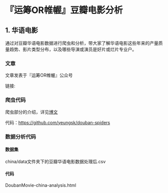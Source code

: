 # 『运筹OR帷幄』豆瓣电影分析

## 1. 华语电影

通过对豆瓣华语电影数据进行爬虫和分析，带大家了解华语电影这些年来的产量质量趋势、影片类型分布，以及哪些导演或演员是好片或烂片专业户。



### 文章

文章发表于『运筹OR帷幄』公众号

链接:



### 爬虫代码

爬虫部分的介绍，详见[博文](https://blog.csdn.net/weixin_43004311/article/details/82962159)

代码：https://github.com/yeungsk/douban-spiders



### 数据分析代码

#### 数据集

china/data文件夹下的豆瓣华语电影数据处理后.csv

#### 代码

DoubanMovie-china-analysis.html



